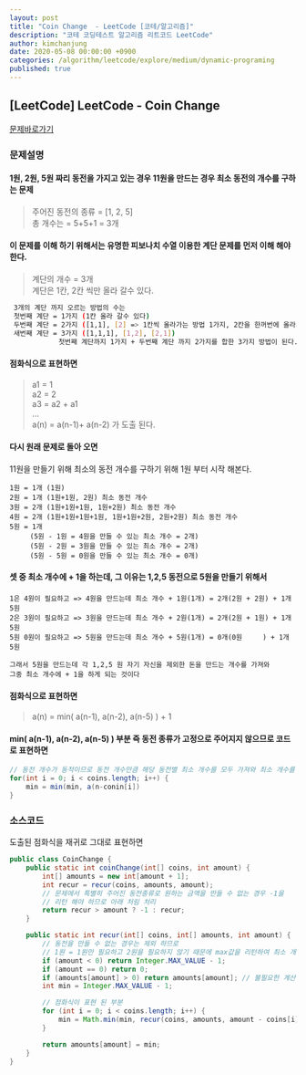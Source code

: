```yaml
---
layout: post
title: "Coin Change  - LeetCode [코테/알고리즘]"
description: "코테 코딩테스트 알고리즘 리트코드 LeetCode"
author: kimchanjung
date: 2020-05-08 00:00:00 +0900
categories: /algorithm/leetcode/explore/medium/dynamic-programing
published: true
---
```


## [LeetCode] LeetCode - Coin Change
[문제바로가기](hhttps://leetcode.com/explore/interview/card/top-interview-questions-medium/111/dynamic-programming/809)

### 문제설명
#### 1원, 2원, 5원 짜리 동전을 가지고 있는 경우 11원을 만드는 경우 최소 동전의 개수를 구하는 문제  
> 주어진 동전의 종류 = [1, 2, 5]   
> 총 개수는 = 5+5+1 = 3개  

#### 이 문제를 이해 하기 위해서는 유명한 피보나치 수열 이용한 계단 문제를 먼저 이해 해야한다.  
> 계단의 개수 = 3개  
> 계단은 1칸, 2칸 씩만 올라 갈수 있다.  

```bash
 3개의 계단 까지 오르는 방법의 수는  
 첫번째 계단 = 1가지 (1칸 올라 갈수 있다)  
 두번째 계단 = 2가지 ([1,1], [2] => 1칸씩 올라가는 방법 1가지, 2칸을 한꺼번에 올라가는 방법 1가지)  
 새번째 계단 = 3가지 ([1,1,1], [1,2], [2,1])
            첫번째 계단까지 1가지 + 두번째 계단 까지 2가지를 합한 3가지 방법이 된다.  
```
#### 점화식으로 표현하면
> a1 = 1  
> a2 = 2  
> a3 = a2 + a1  
> ...  
> a(n) = a(n-1)+ a(n-2) 가 도출 된다.  

#### 다시 원래 문제로 돌아 오면
11원을 만들기 위해 최소의 동전 개수를 구하기 위해 1원 부터 시작 해본다.
```
1원 = 1개 (1원)
2원 = 1개 (1원+1원, 2원) 최소 동전 개수
3원 = 2개 (1원+1원+1원, 1원+2원) 최소 동전 개수
4원 = 2개 (1원+1원+1원+1원, 1원+1원+2원, 2원+2원) 최소 동전 개수 
5원 = 1개 
     (5원 - 1원 = 4원을 만들 수 있는 최소 개수 = 2개)
     (5원 - 2원 = 3원을 만들 수 있는 최소 개수 = 2개)
     (5원 - 5원 = 0원을 만들 수 있는 최소 개수 = 0개) 
```

#### 셋 중 최소 개수에 + 1을 하는데, 그 이유는 1,2,5 동전으로 5원을 만들기 위해서
```
1은 4원이 필요하고 => 4원을 만드는데 최소 개수 + 1원(1개) = 2개(2원 + 2원) + 1개 5원 
2은 3원이 필요하고 => 3원을 만드는데 최소 개수 + 2원(1개) = 2개(2원 + 1원) + 1개 5원
5원 0원이 필요하고 => 5원을 만드는데 최소 개수 + 5원(1개) = 0개(0원     ) + 1개 5원

그래서 5원을 만드는데 각 1,2,5 원 자기 자신을 제외한 돈을 만드는 개수를 가져와 
그중 최소 개수에 + 1을 하게 되는 것이다
```
#### 점화식으로 표현하면
> a(n) = min( a(n-1), a(n-2), a(n-5) ) + 1  

#### min( a(n-1), a(n-2), a(n-5) ) 부분 즉 동전 종류가 고정으로 주어지지 않으므로 코드로 표현하면
```java
// 동전 개수가 동적이므로 동전 개수만큼 해당 동전별 최소 개수를 모두 가져와 최소 개수를 도출한다.
for(int i = 0; i < coins.length; i++) {
    min = min(min, a(n-conin[i])
}
```

### 소스코드
도출된 점화식을 재귀로 그대로 표현하면 

```java
public class CoinChange {
    public static int coinChange(int[] coins, int amount) {
        int[] amounts = new int[amount + 1];
        int recur = recur(coins, amounts, amount);
        // 문제에서 특별히 주어진 동전종류로 원하는 금액을 만들 수 없는 경우 -1을 
        // 리턴 해야 하므로 아래 처림 처리
        return recur > amount ? -1 : recur;
    }

    public static int recur(int[] coins, int[] amounts, int amount) {
        // 동전을 만들 수 없는 경우는 제외 하므로
        // 1원 = 1원만 필요하고 2원을 필요하지 않기 때문에 max값을 리턴하여 최소 개수계산에 제외 된다.
        if (amount < 0) return Integer.MAX_VALUE - 1;
        if (amount == 0) return 0;
        if (amounts[amount] > 0) return amounts[amount]; // 불필요한 계산을 피하기위한 memorization
        int min = Integer.MAX_VALUE - 1;

        // 점화식이 표현 된 부분
        for (int i = 0; i < coins.length; i++) {
            min = Math.min(min, recur(coins, amounts, amount - coins[i]) + 1);
        }

        return amounts[amount] = min;
    }
}
```


